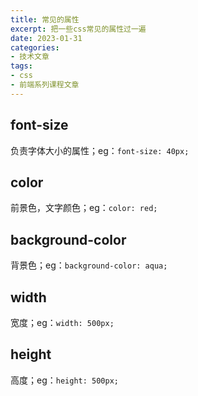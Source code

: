```yaml
---
title: 常见的属性
excerpt: 把一些css常见的属性过一遍
date: 2023-01-31
categories:
- 技术文章
tags:
- css
- 前端系列课程文章
---
```


## font-size
负责字体大小的属性；eg：`font-size: 40px;`

## color
前景色，文字颜色；eg：`color: red;`

## background-color
背景色；eg：`background-color: aqua;`

## width
宽度；eg：`width: 500px;`

## height
高度；eg：`height: 500px;`







